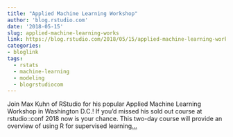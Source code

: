 ```yaml
---
title: "Applied Machine Learning Workshop"
author: 'blog.rstudio.com'
date: '2018-05-15'
slug: applied-machine-learning-works
link: https://blog.rstudio.com/2018/05/15/applied-machine-learning-workshop/
categories:
- bloglink
tags:
  - rstats
  - machine-learning
  - modeling
  - blogrstudiocom
---
```


Join Max Kuhn of RStudio for his popular Applied Machine Learning Workshop in Washington D.C.! If you’d missed his sold out course at rstudio::conf 2018 now is your chance. This two-day course will provide an overview of using R for supervised learning[... <i class="fas fa-external-link-alt"></i>](https://blog.rstudio.com/2018/05/15/applied-machine-learning-workshop/)

